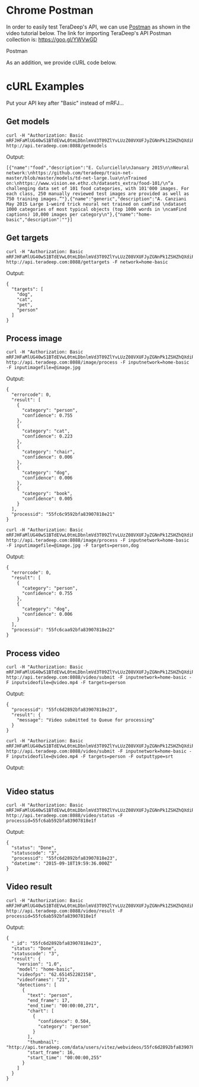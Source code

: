 # Chrome Postman

In order to easily test TeraDeep's API, we can use [Postman](https://www.getpostman.com/) as shown in the video tutorial below.
The link for importing TeraDeep's API Postman collection is: https://goo.gl/YWVwGD

Postman

As an addition, we provide cURL code below.


# cURL Examples

Put your API key after "Basic" instead of mRFJ...

## Get models

    curl -H "Authorization: Basic mRFJHFaMlUG40wS1BTdEVwL0tmLDbnlmVd3T09ZlYvLUzZ08VXUFJyZGNnPk1ZSHZhQXdiRDJDJhJDEw" http://api.teradeep.com:8088/getmodels

Output:

    [{"name":"food","description":"E. Culurciello\nJanuary 2015\n\nNeural network:\nhttps://github.com/teradeep/train-net-master/blob/master/models/td-net-large.lua\n\nTrained on:\nhttps://www.vision.ee.ethz.ch/datasets_extra/food-101/\n“a challenging data set of 101 food categories, with 101'000 images. For each class, 250 manually reviewed test images are provided as well as 750 training images.”"},{"name":"generic","description":"A. Canziani May 2015 Large 1-weird trick neural net trained on camFind \ndataset 1000 categories of most typical objects (top 1000 words in \ncamFind captions) 10,000 images per category\n"},{"name":"home-basic","description":""}]

## Get targets

    curl -H "Authorization: Basic mRFJHFaMlUG40wS1BTdEVwL0tmLDbnlmVd3T09ZlYvLUzZ08VXUFJyZGNnPk1ZSHZhQXdiRDJDJhJDEw" http://api.teradeep.com:8088/gettargets -F network=home-basic
	
Output:

```
{
  "targets": [
    "dog",
    "cat",
    "pet",
    "person"
  ]
}
```

## Process image

    curl -H "Authorization: Basic mRFJHFaMlUG40wS1BTdEVwL0tmLDbnlmVd3T09ZlYvLUzZ08VXUFJyZGNnPk1ZSHZhQXdiRDJDJhJDEw" http://api.teradeep.com:8088/image/process -F inputnetwork=home-basic -F inputimagefile=@image.jpg 
	
Output:

```
{
  "errorcode": 0,
  "result": [
    {
      "category": "person",
      "confidence": 0.755
    },
    {
      "category": "cat",
      "confidence": 0.223
    },
    {
      "category": "chair",
      "confidence": 0.006
    },
    {
      "category": "dog",
      "confidence": 0.006
    },
    {
      "category": "book",
      "confidence": 0.005
    }
  ],
  "processid": "55fc6c9592bfa83907818e21"
}
```
    curl -H "Authorization: Basic mRFJHFaMlUG40wS1BTdEVwL0tmLDbnlmVd3T09ZlYvLUzZ08VXUFJyZGNnPk1ZSHZhQXdiRDJDJhJDEw" http://api.teradeep.com:8088/image/process -F inputnetwork=home-basic -F inputimagefile=@image.jpg -F targets=person,dog

Output:

```
{
  "errorcode": 0,
  "result": [
    {
      "category": "person",
      "confidence": 0.755
    },
    {
      "category": "dog",
      "confidence": 0.006
    }
  ],
  "processid": "55fc6caa92bfa83907818e22"
}
```

## Process video

    curl -H "Authorization: Basic mRFJHFaMlUG40wS1BTdEVwL0tmLDbnlmVd3T09ZlYvLUzZ08VXUFJyZGNnPk1ZSHZhQXdiRDJDJhJDEw" http://api.teradeep.com:8088/video/submit -F inputnetwork=home-basic -F inputvideofile=@video.mp4 -F targets=person

Output:

```
{
  "processid": "55fc6d2892bfa83907818e23",
  "result": {
    "message": "Video submitted to Queue for processing"
  }
}
```

    curl -H "Authorization: Basic mRFJHFaMlUG40wS1BTdEVwL0tmLDbnlmVd3T09ZlYvLUzZ08VXUFJyZGNnPk1ZSHZhQXdiRDJDJhJDEw" http://api.teradeep.com:8088/video/submit -F inputnetwork=home-basic -F inputvideofile=@video.mp4 -F targets=person -F outputtype=srt

Output:

```
```
	
## Video status

    curl -H "Authorization: Basic mRFJHFaMlUG40wS1BTdEVwL0tmLDbnlmVd3T09ZlYvLUzZ08VXUFJyZGNnPk1ZSHZhQXdiRDJDJhJDEw" http://api.teradeep.com:8088/video/status -F processid=55fc6ab592bfa83907818e1f

Output:

```
{
  "status": "Done",
  "statuscode": "3",
  "processid": "55fc6d2892bfa83907818e23",
  "datetime": "2015-09-18T19:59:36.000Z"
}
```

## Video result

    curl -H "Authorization: Basic mRFJHFaMlUG40wS1BTdEVwL0tmLDbnlmVd3T09ZlYvLUzZ08VXUFJyZGNnPk1ZSHZhQXdiRDJDJhJDEw" http://api.teradeep.com:8088/video/result -F processid=55fc6ab592bfa83907818e1f

Output:

```
{
  "_id": "55fc6d2892bfa83907818e23",
  "status": "Done",
  "statuscode": "3",
  "result": {
    "version": "1.0",
    "model": "home-basic",
    "videofps": "62.651452282158",
    "videoframes": "21",
    "detections": [
      {
        "text": "person",
        "end_frame": 17,
        "end_time": "00:00:00,271",
        "chart": [
          {
            "confidence": 0.504,
            "category": "person"
          }
        ],
        "thumbnail": "http://api.teradeep.com/data/users/vitez/webvideos/55fc6d2892bfa83907818e23/thumbs/20150918_155938_966748_person.jpg",
        "start_frame": 16,
        "start_time": "00:00:00,255"
      }
    ]
  }
}
```
